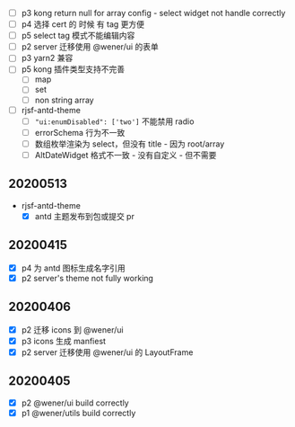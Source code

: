 - [ ] p3 kong return null for array config - select widget not handle correctly
- [ ] p4 选择 cert 的 时候 有 tag 更方便
- [ ] p5 select tag 模式不能编辑内容
- [ ] p2 server 迁移使用 @wener/ui 的表单
- [ ] p3 yarn2 兼容
- [ ] p5 kong 插件类型支持不完善
  - [ ] map
  - [ ] set
  - [ ] non string array
- [ ] rjsf-antd-theme
  - [ ] `"ui:enumDisabled": ['two']` 不能禁用 radio
  - [ ] errorSchema 行为不一致
  - [ ] 数组枚举渲染为 select，但没有 title - 因为 root/array
  - [ ] AltDateWidget 格式不一致 - 没有自定义 - 但不需要

## 20200513

- rjsf-antd-theme
  - [x] antd 主题发布到包或提交 pr

## 20200415

- [x] p4 为 antd 图标生成名字引用
- [x] p2 server's theme not fully working

## 20200406

- [x] p2 迁移 icons 到 @wener/ui
- [x] p3 icons 生成 manfiest
- [x] p2 server 迁移使用 @wener/ui 的 LayoutFrame

## 20200405

- [x] p2 @wener/ui build correctly
- [x] p1 @wener/utils build correctly
